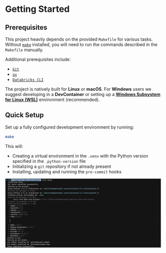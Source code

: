 # Getting Started

## Prerequisites

This project heavily depends on the provided `Makefile` for various tasks. Without [`make`](https://www.gnu.org/software/make) installed, you will need to run the commands described in the `Makefile` manually.

Additional prerequisites include:

- [`Git`](https://git-scm.com)
- [`uv`](https://github.com/astral-sh/uv)
- [`Databricks CLI`](https://docs.databricks.com/dev-tools/cli/databricks-cli.html)

The project is natively built for **Linux** or **macOS**. For **Windows** users we suggest developing in a **DevContainer** or setting up a **[Windows Subsystem for Linux (WSL)](wsl.md)** environment (recommended).

## Quick Setup

Set up a fully configured development environment by running:

```bash
make
```

This will:

- Creating a virtual environment in the `.venv` with the Python version specified in the `.python-version` file
- Initializing a `git` repository if not already present
- Installing, updating and running the `pre-commit` hooks

![make-setup](images/make-setup.png)
